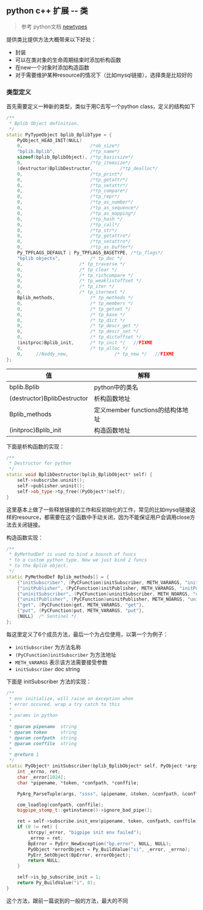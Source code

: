 ## python c++ 扩展 -- 类

> 参考 python文档 [newtypes](https://docs.python.org/2/extending/newtypes.html)

提供类比提供方法大概带来以下好处：

* 封装
* 可以在类对象的生命周期结束时添加析构函数
* 在new一个对象时添加构造函数
* 对于需要维护某种resource的情况下（比如mysql链接），选择类是比较好的

### 类型定义

首先需要定义一种新的类型，类似于用C去写一个python class，定义的结构如下

```c++
/**
 * Bplib Object definition.
 */
static PyTypeObject bplib_BplibType = {
    PyObject_HEAD_INIT(NULL)
    0,                         /*ob_size*/
    "bplib.Bplib",             /*tp_name*/
    sizeof(bplib_BplibObject), /*tp_basicsize*/
    0,                         /*tp_itemsize*/
    (destructor)BplibDestructor,          /*tp_dealloc*/
    0,                         /*tp_print*/
    0,                         /*tp_getattr*/
    0,                         /*tp_setattr*/
    0,                         /*tp_compare*/
    0,                         /*tp_repr*/
    0,                         /*tp_as_number*/
    0,                         /*tp_as_sequence*/
    0,                         /*tp_as_mapping*/
    0,                         /*tp_hash */
    0,                         /*tp_call*/
    0,                         /*tp_str*/
    0,                         /*tp_getattro*/
    0,                         /*tp_setattro*/
    0,                         /*tp_as_buffer*/
    Py_TPFLAGS_DEFAULT | Py_TPFLAGS_BASETYPE, /*tp_flags*/
    "bplib objects",           /* tp_doc */
    0,                     /* tp_traverse */
    0,                     /* tp_clear */
    0,                     /* tp_richcompare */
    0,                     /* tp_weaklistoffset */
    0,                     /* tp_iter */
    0,                     /* tp_iternext */
    Bplib_methods,             /* tp_methods */
    0,                         /* tp_members */
    0,                         /* tp_getset */
    0,                         /* tp_base */
    0,                         /* tp_dict */
    0,                         /* tp_descr_get */
    0,                         /* tp_descr_set */
    0,                         /* tp_dictoffset */
    (initproc)Bplib_init,      /* tp_init */   //FIXME
    0,                         /* tp_alloc */
    0,     //Noddy_new,                 /* tp_new */   //FIXME
};
```

|值| 解释 |
| -- | -- |
|bplib.Bplib| python中的类名 |
|(destructor)BplibDestructor | 析构函数地址 |
| Bplib_methods | 定义member functions的结构体地址 |
| (initproc)Bplib_init| 构造函数地址 |


下面是析构函数的实现：

```c++
/**
 * Destructor for python
 */
static void BplibDestructor(bplib_BplibObject* self) {
    self->subscribe.uninit();
    self->publisher.uninit();
    self->ob_type->tp_free((PyObject*)self);
}
```
这里基本上做了一些释放链接的工作和反初始化的工作，常见的比如mysql链接这样的resource，都需要在这个函数中手动关闭，因为不能保证用户会调用close方法去关闭链接。

构造函数实现：
```c++
/**
 * ByMethodDef is used to bind a bounch of funcs
 * to a custom python type. Now we just bind 2 funcs
 * to the Bplib object.
 */
static PyMethodDef Bplib_methods[] = {
    {"initSubscriber", (PyCFunction)initSubscriber, METH_VARARGS, "initSubscriber"},
    {"initPublisher", (PyCFunction)initPublisher, METH_VARARGS, "initPublisher"},
    {"uninitSubscriber", (PyCFunction)uninitSubscriber, METH_NOARGS, "uninitPublisher"},
    {"uninitPublisher", (PyCFunction)uninitPublisher, METH_NOARGS, "uninitPublisher"},
    {"get", (PyCFunction)get, METH_VARARGS, "get"},
    {"put", (PyCFunction)put, METH_VARARGS, "put"},
    {NULL}  /* Sentinel */
};
```

每这里定义了6个成员方法，最后一个为占位使用，以第一个为例子：

* `initSubscriber` 为方法名称
* `(PyCFunction)initSubscriber` 为方法地址
* `METH_VARARGS` 表示该方法需要接受参数
* `initSubscriber` doc string

下面是 initSubscriber 方法的实现：

```c++
/**
 * env initialize, will raise an exception when
 * error occured. wrap a try catch to this
 *
 * params in python
 *
 * @param pipename  string
 * @param token     string
 * @param confpath  string
 * @param conffile  string
 *
 * @return 1
 */
static PyObject* initSubscriber(bplib_BplibObject* self, PyObject *args) {
    int _errno, ret;
    char _error[1024];
    char *pipename, *token, *confpath, *conffile;

    PyArg_ParseTuple(args, "ssss", &pipename, &token, &confpath, &conffile);

    com_loadlog(confpath, conffile);
    bigpipe_stomp_t::getinstance()->ignore_bad_pipe();

    ret = self->subscribe.init_env(pipename, token, confpath, conffile);
    if (0 != ret) {
        strcpy(_error, "bigpipe init env failed");
        _errno = ret;
        BpError = PyErr_NewException("bp.error", NULL, NULL);
        PyObject *errorObject = Py_BuildValue("si", _error, _errno);
        PyErr_SetObject(BpError, errorObject);
        return NULL;
    }

    self->is_bp_subscribe_init = 1;
    return Py_BuildValue("i", 0);
}
```


这个方法，跟前一篇说到的一般的方法，最大的不同


















